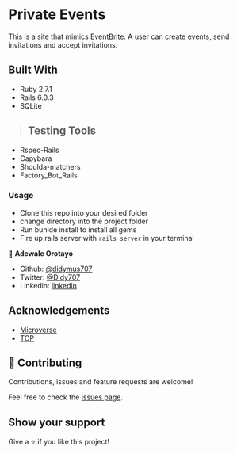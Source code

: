 # Private Events

This is a site that mimics [EventBrite](http://www.eventbrite.com/). A user can create events, send invitations and accept invitations.

## Built With

- Ruby 2.7.1
- Rails 6.0.3
- SQLite

> ## Testing Tools
- Rspec-Rails
- Capybara
- Shoulda-matchers
- Factory_Bot_Rails

### Usage
- Clone this repo into your desired folder
- change directory into the project folder
- Run bunlde install to install all gems
- Fire up rails server with `rails server` in your terminal


👤 **Adewale Orotayo**

- Github: [@didymus707](https://github.com/didymus707)
- Twitter: [@Didy707](https://twitter.com/didy707)
- Linkedin: [linkedin](https://linkedin.com/adewale-thomas-orotayo)

## Acknowledgements
- [Microverse](https://www.microverse.org)
- [TOP](https://www.theodinproject.com/courses/ruby-on-rails/lessons/)


## 🤝 Contributing

Contributions, issues and feature requests are welcome!

Feel free to check the [issues page](https://github.com/https://github.com/didymus707/private-events/issues).

## Show your support

Give a ⭐️ if you like this project!

